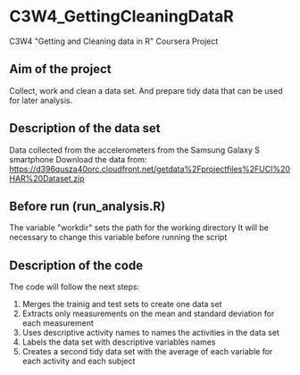 # C3W4_GettingCleaningDataR
C3W4 "Getting and Cleaning data in R" Coursera Project

## Aim of the project
Collect, work and clean a data set. And prepare tidy data that can be used for later analysis. 

## Description of the data set
Data collected from the accelerometers from the Samsung Galaxy S smartphone
Download the data from: https://d396qusza40orc.cloudfront.net/getdata%2Fprojectfiles%2FUCI%20HAR%20Dataset.zip

## Before run (run_analysis.R)
The variable "workdir" sets the path for the working directory
It will be necessary to change this variable before running the script

## Description of the code
The code will follow the next steps:
1. Merges the trainig and test sets to create one data set
2. Extracts only measurements on the mean and standard deviation for each measurement
3. Uses descriptive activity names to names the activities in the data set
4. Labels the data set with descriptive variables names
5. Creates a second tidy data set with the average of each variable for each activity and each subject
